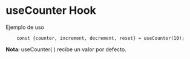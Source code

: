 # useCounter Hook

Ejemplo de uso
```
    const {counter, increment, decrement, reset} = useCounter(10);
```
<b>Nota: </b> useCounter( ) recibe un valor por defecto.

